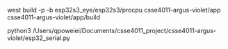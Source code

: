 west build -p -b esp32s3_eye/esp32s3/procpu csse4011-argus-violet/app csse4011-argus-violet/app/build 


python3 /Users/qpoweiei/Documents/csse4011_project/csse4011-argus-violet/esp32_serial.py
